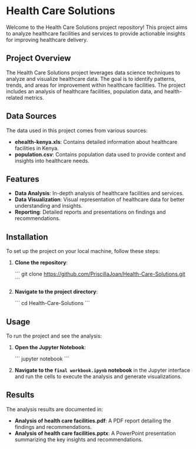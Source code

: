 # Health Care Solutions

Welcome to the Health Care Solutions project repository! This project aims to analyze healthcare facilities and services to provide actionable insights for improving healthcare delivery.

## Project Overview

The Health Care Solutions project leverages data science techniques to analyze and visualize healthcare data. The goal is to identify patterns, trends, and areas for improvement within healthcare facilities. The project includes an analysis of healthcare facilities, population data, and health-related metrics.

## Data Sources

The data used in this project comes from various sources:

- **ehealth-kenya.xls**: Contains detailed information about healthcare facilities in Kenya.
- **population.csv**: Contains population data used to provide context and insights into healthcare needs.

## Features

- **Data Analysis**: In-depth analysis of healthcare facilities and services.
- **Data Visualization**: Visual representation of healthcare data for better understanding and insights.
- **Reporting**: Detailed reports and presentations on findings and recommendations.

## Installation

To set up the project on your local machine, follow these steps:

1. **Clone the repository**:

   \```
   git clone https://github.com/PriscillaJoan/Health-Care-Solutions.git
   \```

2. **Navigate to the project directory**:

   \```
   cd Health-Care-Solutions
   \```

## Usage

To run the project and see the analysis:

1. **Open the Jupyter Notebook**:

   \```
   jupyter notebook
   \```

2. **Navigate to the `final workbook.ipynb` notebook** in the Jupyter interface and run the cells to execute the analysis and generate visualizations.

## Results

The analysis results are documented in:

- **Analysis of health care facilities.pdf**: A PDF report detailing the findings and recommendations.
- **Analysis of health care facilities.pptx**: A PowerPoint presentation summarizing the key insights and recommendations.

